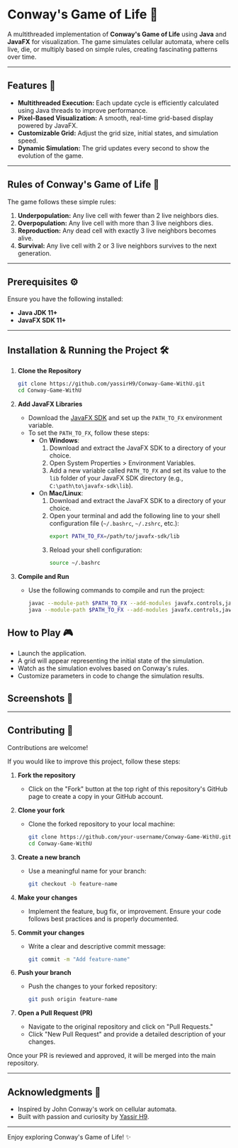 # Conway's Game of Life 🚀  

A multithreaded implementation of **Conway's Game of Life** using **Java** and **JavaFX** for visualization. The game simulates cellular automata, where cells live, die, or multiply based on simple rules, creating fascinating patterns over time.  

---

## Features 🧩  
- **Multithreaded Execution:** Each update cycle is efficiently calculated using Java threads to improve performance.  
- **Pixel-Based Visualization:** A smooth, real-time grid-based display powered by JavaFX.  
- **Customizable Grid:** Adjust the grid size, initial states, and simulation speed.  
- **Dynamic Simulation:** The grid updates every second to show the evolution of the game.  

---

## Rules of Conway's Game of Life 🌱  
The game follows these simple rules:  
1. **Underpopulation:** Any live cell with fewer than 2 live neighbors dies.  
2. **Overpopulation:** Any live cell with more than 3 live neighbors dies.  
3. **Reproduction:** Any dead cell with exactly 3 live neighbors becomes alive.  
4. **Survival:** Any live cell with 2 or 3 live neighbors survives to the next generation.  

---

## Prerequisites ⚙️  
Ensure you have the following installed:  
- **Java JDK 11+**  
- **JavaFX SDK 11+**  

---

## Installation & Running the Project 🛠️  

1. **Clone the Repository**  
   ```bash  
   git clone https://github.com/yassirH9/Conway-Game-WithU.git  
   cd Conway-Game-WithU
2. **Add JavaFX Libraries**  
   - Download the [JavaFX SDK](https://openjfx.io/) and set up the `PATH_TO_FX` environment variable.  
   - To set the `PATH_TO_FX`, follow these steps:  
     - On **Windows**:  
       1. Download and extract the JavaFX SDK to a directory of your choice.  
       2. Open System Properties > Environment Variables.  
       3. Add a new variable called `PATH_TO_FX` and set its value to the `lib` folder of your JavaFX SDK directory (e.g., `C:\path\to\javafx-sdk\lib`).  
     - On **Mac/Linux**:  
       1. Download and extract the JavaFX SDK to a directory of your choice.  
       2. Open your terminal and add the following line to your shell configuration file (`~/.bashrc`, `~/.zshrc`, etc.):  
          ```bash  
          export PATH_TO_FX=/path/to/javafx-sdk/lib  
          ```  
       3. Reload your shell configuration:  
          ```bash  
          source ~/.bashrc  
          ```  

3. **Compile and Run**  
   - Use the following commands to compile and run the project:  
     ```bash  
     javac --module-path $PATH_TO_FX --add-modules javafx.controls,javafx.fxml -d out src/*.java  
     java --module-path $PATH_TO_FX --add-modules javafx.controls,javafx.fxml -cp out Main  
     ```
## How to Play 🎮
- Launch the application.
- A grid will appear representing the initial state of the simulation.
- Watch as the simulation evolves based on Conway's rules.
- Customize parameters in code to change the simulation results.

## Screenshots 🌌

---

## Contributing 🤝  

Contributions are welcome!  

If you would like to improve this project, follow these steps:  

1. **Fork the repository**  
   - Click on the "Fork" button at the top right of this repository's GitHub page to create a copy in your GitHub account.  

2. **Clone your fork**  
   - Clone the forked repository to your local machine:  
     ```bash  
     git clone https://github.com/your-username/Conway-Game-WithU.git  
     cd Conway-Game-WithU  
     ```  

3. **Create a new branch**  
   - Use a meaningful name for your branch:  
     ```bash  
     git checkout -b feature-name  
     ```  

4. **Make your changes**  
   - Implement the feature, bug fix, or improvement. Ensure your code follows best practices and is properly documented.  

5. **Commit your changes**  
   - Write a clear and descriptive commit message:  
     ```bash  
     git commit -m "Add feature-name"  
     ```  

6. **Push your branch**  
   - Push the changes to your forked repository:  
     ```bash  
     git push origin feature-name  
     ```  

7. **Open a Pull Request (PR)**  
   - Navigate to the original repository and click on "Pull Requests."  
   - Click "New Pull Request" and provide a detailed description of your changes.  

Once your PR is reviewed and approved, it will be merged into the main repository.  

---

## Acknowledgments 🌟  

- Inspired by John Conway's work on cellular automata.  
- Built with passion and curiosity by [Yassir H9](https://github.com/yassirH9).  

---

Enjoy exploring Conway's Game of Life! ✨  
